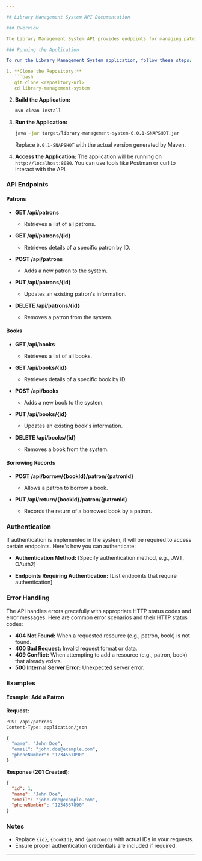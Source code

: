```yaml
---

## Library Management System API Documentation

### Overview

The Library Management System API provides endpoints for managing patrons, books, and borrowing records. This documentation outlines how to run the application, interact with its endpoints, and any authentication considerations.

### Running the Application

To run the Library Management System application, follow these steps:

1. **Clone the Repository:**
   ```bash
   git clone <repository-url>
   cd library-management-system
   ```

2. **Build the Application:**
   ```bash
   mvn clean install
   ```

3. **Run the Application:**
   ```bash
   java -jar target/library-management-system-0.0.1-SNAPSHOT.jar
   ```

   Replace `0.0.1-SNAPSHOT` with the actual version generated by Maven.

4. **Access the Application:**
   The application will be running on `http://localhost:8080`. You can use tools like Postman or curl to interact with the API.

### API Endpoints

#### Patrons

- **GET /api/patrons**
    - Retrieves a list of all patrons.

- **GET /api/patrons/{id}**
    - Retrieves details of a specific patron by ID.

- **POST /api/patrons**
    - Adds a new patron to the system.

- **PUT /api/patrons/{id}**
    - Updates an existing patron's information.

- **DELETE /api/patrons/{id}**
    - Removes a patron from the system.

#### Books

- **GET /api/books**
    - Retrieves a list of all books.

- **GET /api/books/{id}**
    - Retrieves details of a specific book by ID.

- **POST /api/books**
    - Adds a new book to the system.

- **PUT /api/books/{id}**
    - Updates an existing book's information.

- **DELETE /api/books/{id}**
    - Removes a book from the system.

#### Borrowing Records

- **POST /api/borrow/{bookId}/patron/{patronId}**
    - Allows a patron to borrow a book.

- **PUT /api/return/{bookId}/patron/{patronId}**
    - Records the return of a borrowed book by a patron.

### Authentication

If authentication is implemented in the system, it will be required to access certain endpoints. Here's how you can authenticate:

- **Authentication Method:** [Specify authentication method, e.g., JWT, OAuth2]

- **Endpoints Requiring Authentication:** [List endpoints that require authentication]

### Error Handling

The API handles errors gracefully with appropriate HTTP status codes and error messages. Here are common error scenarios and their HTTP status codes:

- **404 Not Found:** When a requested resource (e.g., patron, book) is not found.
- **400 Bad Request:** Invalid request format or data.
- **409 Conflict:** When attempting to add a resource (e.g., patron, book) that already exists.
- **500 Internal Server Error:** Unexpected server error.

### Examples

#### Example: Add a Patron

**Request:**
```bash
POST /api/patrons
Content-Type: application/json

{
  "name": "John Doe",
  "email": "john.doe@example.com",
  "phoneNumber": "1234567890"
}
```

**Response (201 Created):**
```json
{
  "id": 1,
  "name": "John Doe",
  "email": "john.doe@example.com",
  "phoneNumber": "1234567890"
}
```

### Notes

- Replace `{id}`, `{bookId}`, and `{patronId}` with actual IDs in your requests.
- Ensure proper authentication credentials are included if required.

---
```

